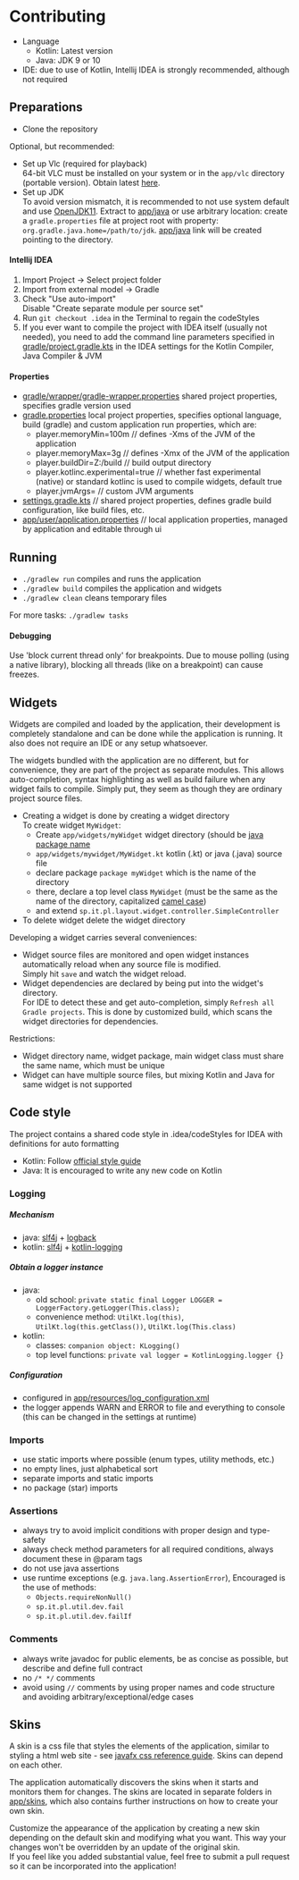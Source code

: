# Contributing

- Language
  - Kotlin: Latest version
  - Java: JDK 9 or 10
- IDE: due to use of Kotlin, Intellij IDEA is strongly recommended, although not required

## Preparations

- Clone the repository

Optional, but recommended:
- Set up Vlc (required for playback)  
  64-bit VLC must be installed on your system or in the `app/vlc` directory (portable version). Obtain latest [here](https://www.videolan.org/vlc/).
- Set up JDK  
  To avoid version mismatch, it is recommended to not use system default and use [OpenJDK11](https://jdk.java.net/11/). Extract to [app/java](app/java) or use arbitrary location: create a `gradle.properties` file at project root with property: `org.gradle.java.home=/path/to/jdk`. [app/java](app/java) link will be created pointing to the directory.

#### Intellij IDEA

1) Import Project -> Select project folder  
2) Import from external model -> Gradle 
3) Check "Use auto-import"  
   Disable "Create separate module per source set"
4) Run `git checkout .idea` in the Terminal to regain the codeStyles
5) If you ever want to compile the project with IDEA itself (usually not needed), 
   you need to add the command line parameters specified in [gradle/project.gradle.kts](gradle/project.gradle.kts)
   in the IDEA settings for the Kotlin Compiler, Java Compiler & JVM
   
#### Properties

- [gradle/wrapper/gradle-wrapper.properties](gradle/wrapper/gradle-wrapper.properties) shared project properties, specifies gradle version used
- [gradle.properties](gradle.properties) local project properties, specifies optional language, build (gradle) and custom application run properties, which are:
    - player.memoryMin=100m  // defines -Xms of the JVM of the application
    - player.memoryMax=3g  // defines -Xmx of the JVM of the application
    - player.buildDir=Z:/build  // build output directory
    - player.kotlinc.experimental=true  // whether fast experimental (native) or standard kotlinc is used to compile widgets, default true
    - player.jvmArgs= // custom JVM arguments
- [settings.gradle.kts](settings.gradle.kts)    // shared project properties, defines gradle build configuration, like build files, etc.
- [app/user/application.properties](app/user/application.properties) // local application properties, managed by application and editable through ui

## Running

- `./gradlew run` compiles and runs the application
- `./gradlew build` compiles the application and widgets
- `./gradlew clean` cleans temporary files

For more tasks: `./gradlew tasks`

#### Debugging

Use 'block current thread only' for breakpoints. 
Due to mouse polling (using a native library), blocking all threads (like on a breakpoint) can cause freezes.

## Widgets

Widgets are compiled and loaded by the application, their development is completely standalone and can be done while the application is running.
It also does not require an IDE or any setup whatsoever.

The widgets bundled with the application are no different, but for convenience, they are part of the project as separate modules.
This allows auto-completion, syntax highlighting as well as build failure when any widget fails to compile.
Simply put, they seem as though they are ordinary project source files.

- Creating a widget is done by creating a widget directory   
  To create widget `MyWidget`:
   - Create `app/widgets/myWidget` widget directory (should be [java package name](https://docs.oracle.com/javase/tutorial/java/package/namingpkgs.html)
   - `app/widgets/mywidget/MyWidget.kt` kotlin (.kt) or java (.java) source file
   - declare package `package myWidget` which is the name of the directory
   - there, declare a top level class `MyWidget` (must be the same as the name of the directory, capitalized [camel case](https://en.wikipedia.org/wiki/Camel_case))
   - and extend `sp.it.pl.layout.widget.controller.SimpleController`
- To delete widget delete the widget directory

Developing a widget carries several conveniences:
- Widget source files are monitored and open widget instances automatically reload when any source file is modified.  
  Simply hit `save` and watch the widget reload.
- Widget dependencies are declared by being put into the widget's directory.  
  For IDE to detect these and get auto-completion, simply `Refresh all Gradle projects`. This is done by customized build, which scans the widget directories for dependencies.

Restrictions:
- Widget directory name, widget package, main widget class must share the same name, which must be unique
- Widget can have multiple source files, but mixing Kotlin and Java for same widget is not supported

## Code style

The project contains a shared code style in .idea/codeStyles for IDEA with definitions for auto formatting
  - Kotlin: Follow [official style guide](https://kotlinlang.org/docs/reference/coding-conventions.html)
  - Java: It is encouraged to write any new code on Kotlin
      
### Logging

##### Mechanism
 - java: [slf4j](https://github.com/qos-ch/slf4j) + [logback](https://github.com/qos-ch/logback)
 - kotlin: [slf4j](https://github.com/qos-ch/slf4j) + [kotlin-logging](https://github.com/MicroUtils/kotlin-logging)

##### Obtain a logger instance
 - java:<br>
   - old school: `private static final Logger LOGGER = LoggerFactory.getLogger(This.class);`<br>
   - convenience method: `UtilKt.log(this)`, `UtilKt.log(this.getClass())`, `UtilKt.log(This.class)`
 - kotlin:<br>
   - classes: `companion object: KLogging()`<br>
   - top level functions: `private val logger = KotlinLogging.logger {}`

##### Configuration
 - configured in [app/resources/log_configuration.xml](app/resources/log_configuration.xml)
 - the logger appends WARN and ERROR to file and everything to console (this can be changed in the settings at runtime)

### Imports
 - use static imports where possible (enum types, utility methods, etc.)
 - no empty lines, just alphabetical sort
 - separate imports and static imports
 - no package (star) imports

### Assertions
 - always try to avoid implicit conditions with proper design and type-safety
 - always check method parameters for all required conditions, always document these in @param tags
 - do not use java assertions
 - use runtime exceptions (e.g. `java.lang.AssertionError`), Encouraged is the use of methods:
   - `Objects.requireNonNull()`
   - `sp.it.pl.util.dev.fail`
   - `sp.it.pl.util.dev.failIf`

### Comments
 - always write javadoc for public elements, be as concise as possible, but describe and define full contract
 - no `/* */` comments
 - avoid using `//` comments by using proper names and code structure and avoiding arbitrary/exceptional/edge cases 

## Skins

A skin is a css file that styles the elements of the application, similar to styling a html web site -
see [javafx css reference guide](http://docs.oracle.com/javafx/2/api/javafx/scene/doc-files/cssref.html). 
Skins can depend on each other.

The application automatically discovers the skins when it starts and monitors them for changes. 
The skins are located in separate folders in [app/skins](/working%20dir/skins), 
which also contains further instructions on how to create your own skin.

Customize the appearance of the application by creating a new skin depending on the default skin and modifying what you want. 
This way your changes won't be overridden by an update of the original skin.  
If you feel like you added substantial value, feel free to submit a pull request so it can be incorporated into the application!
